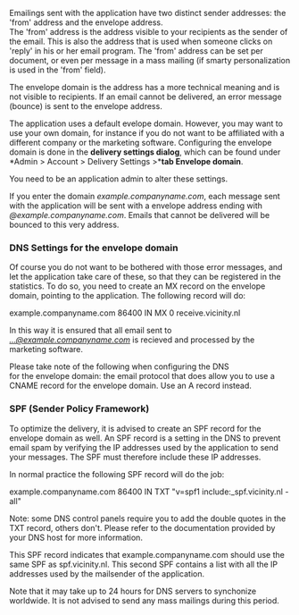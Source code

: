 Emailings sent with the application have two distinct sender addresses:
the 'from' address and the envelope address.\
 The 'from' address is the address visible to your recipients as the
sender of the email. This is also the address that is used when someone
clicks on 'reply' in his or her email program. The 'from' address can be
set per document, or even per message in a mass mailing (if smarty
personalization is used in the 'from' field).

The envelope domain is the address has a more technical meaning and is
not visible to recipients. If an email cannot be delivered, an error
message (bounce) is sent to the envelope address.

The application uses a default evelope domain. However, you may want to
use your own domain, for instance if you do not want to be affiliated
with a different company or the marketing software. Configuring the
envelope domain is done in the **delivery settings dialog**, which can
be found under \*Admin \> Account \> Delivery Settings \>\***tab
Envelope domain**.

You need to be an application admin to alter these settings.

If you enter the domain *example.companyname.com*, each message sent
with the application will be sent with a envelope address ending with
*@example.companyname.com*. Emails that cannot be delivered will be
bounced to this very address.

### DNS Settings for the envelope domain

Of course you do not want to be bothered with those error messages, and
let the application take care of these, so that they can be registered
in the statistics. To do so, you need to create an MX record on the
envelope domain, pointing to the application. The following record will
do:

example.companyname.com 86400 IN MX 0 receive.vicinity.nl

In this way it is ensured that all email sent to
*...@example.companyname.com* is recieved and processed by the marketing
software.

Please take note of the following when configuring the DNS
for the envelope domain: the email protocol that does allow you to use a
CNAME record for the envelope domain. Use an A record instead.

### SPF (Sender Policy Framework)

To optimize the delivery, it is advised to create an SPF record for the
envelope domain as well. An SPF record is a setting in the DNS to
prevent email spam by verifying the IP addresses used by the application
to send your messages. The SPF must therefore include these IP
addresses.

In normal practice the following SPF record will do the job:

example.companyname.com 86400 IN TXT "v=spf1 include:\_spf.vicinity.nl
-all"

Note: some DNS control panels require you to add the double quotes in
the TXT record, others don't. Please refer to the documentation provided
by your DNS host for more information.

This SPF record indicates that example.companyname.com should use the
same SPF as spf.vicinity.nl. This second SPF contains a list with all
the IP addresses used by the mailsender of the application.

Note that it may take up to 24 hours for DNS servers to synchonize
worldwide. It is not advised to send any mass mailings during this
period.
